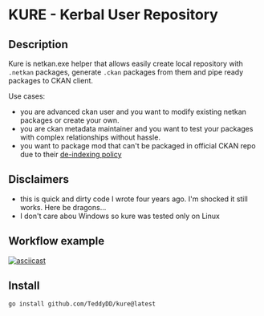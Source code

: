 # **KURE** - Kerbal User Repository

## Description

Kure is netkan.exe helper that allows easily create local repository with
`.netkan` packages, generate `.ckan` packages from them and pipe ready
packages to CKAN client.

Use cases:
- you are advanced ckan user and you want to modify existing netkan packages
or create your own.
- you are ckan metadata maintainer and you want to test your packages with
complex relationships without hassle.
- you want to package mod that can't be packaged
in official CKAN repo due to their
[de-indexing policy](https://github.com/KSP-CKAN/CKAN/blob/master/policy/de-indexing.md)

## Disclaimers

- this is quick and dirty code I wrote four years ago. I'm shocked it still works. Here be dragons...
- I don't care abou Windows so kure was tested only on Linux

## Workflow example

[![asciicast](https://asciinema.org/a/5eak9x445d0yfosmn1t8ixl2t.png)](https://asciinema.org/a/5eak9x445d0yfosmn1t8ixl2t)


## Install

`go install github.com/TeddyDD/kure@latest`
